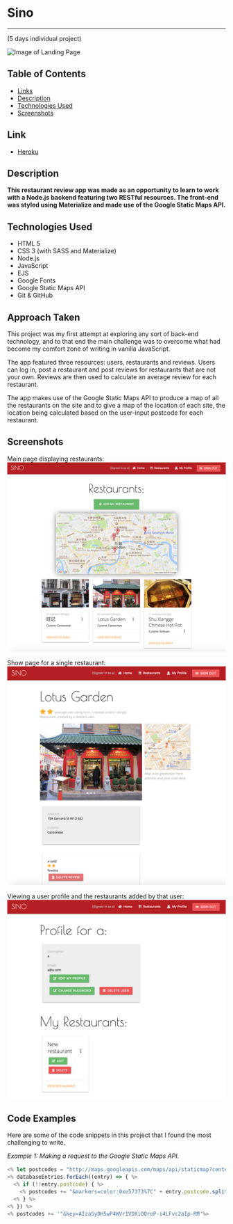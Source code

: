 # Sino
---
(5 days individual project)

![Image of Landing Page](./readme-images/landing-page.png)

## Table of Contents

* [Links](#links)
* [Description](#description)
* [Technologies Used](#technologies-used)
* [Screenshots](#screenshots)
<!-- * [Code Examples](#code-examples)
* [Challenges](#challenges)
* [Wins](#wins)
* [The Future](#the-future) -->

## Link

* [Heroku](https://sino-review.herokuapp.com/)

## Description

**This restaurant review app was made as an opportunity to learn to work with a Node.js backend featuring two RESTful resources. The front-end was styled using Materialize and made use of the Google Static Maps API.**

## Technologies Used

- HTML 5
- CSS 3 (with SASS and Materialize)
- Node.js
- JavaScript
- EJS
- Google Fonts
- Google Static Maps API
- Git & GitHub

## Approach Taken

This project was my first attempt at exploring any sort of back-end technology, and to that end the main challenge was to overcome what had become my comfort zone of writing in vanilla JavaScript.

The app featured three resources: users, restaurants and reviews. Users can log in, post a restaurant and post reviews for restaurants that are not your own. Reviews are then used to calculate an average review for each restaurant.

The app makes use of the Google Static Maps API to produce a map of all the restaurants on the site and to give a map of the location of each site, the location being calculated based on the user-input postcode for each restaurant.

## Screenshots

Main page displaying restaurants:
![Screenshot 1](./readme-images/screenshot1.png)

Show page for a single restaurant:
![Screenshot 2](./readme-images/screenshot2.png)

Viewing a user profile and the restaurants added by that user:
![Screenshot 3](./readme-images/screenshot3.png)

## Code Examples

Here are some of the code snippets in this project that I found the most challenging to write.

_Example 1: Making a request to the Google Static Maps API._

```javascript
<% let postcodes = "http://maps.googleapis.com/maps/api/staticmap?center=London,UK&zoom=12&size=640x320&"%>
<% databaseEntries.forEach((entry) => { %>
  <% if (!!entry.postcode) { %>
    <% postcodes += "&markers=color:0xe57373%7C" + entry.postcode.split(' ').join(''); %>
  <% } %>
<% }) %>
<% postcodes += '"&key=AIzaSyDH5wP4WVr1VDXiOQroP-i4LFvc2aIp-RM'%>
```
